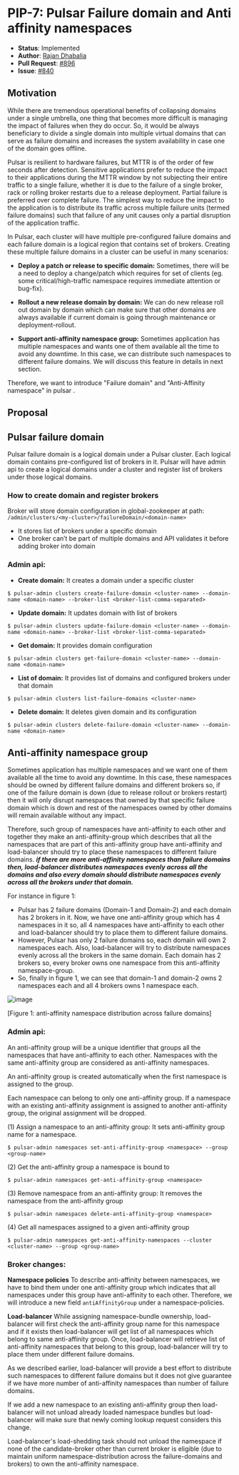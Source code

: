 # PIP-7: Pulsar Failure domain and Anti affinity namespaces

* **Status**: Implemented
 * **Author**: [Rajan Dhabalia](https://github.com/rdhabalia)
 * **Pull Request**: [#896](https://github.com/apache/incubator-pulsar/pull/896)
  * **Issue**: [#840](https://github.com/apache/incubator-pulsar/issues/840)

## Motivation

While there are tremendous operational benefits of collapsing domains under a single umbrella, one thing that becomes more difficult is managing the impact of failures when they do occur. So, it would be always beneficiary to divide a single domain into multiple virtual domains that can serve as failure domains and increases the system availability in case one of the domain goes offline.

Pulsar is resilient to hardware failures, but MTTR is of the order of few seconds  after detection. Sensitive applications prefer to reduce the impact to their applications during the MTTR window by not subjecting their entire traffic to a single failure, whether it is due to the failure of a single broker, rack or  rolling broker restarts due to a release deployment.  Partial failure is preferred over complete failure. The simplest way to  reduce the impact to the application is to distribute its traffic across multiple  failure units (termed failure domains) such that failure of  any unit causes only a partial disruption of the application traffic.

In Pulsar, each cluster will have multiple pre-configured failure domains and each failure domain is a logical region that contains set of brokers. Creating these multiple failure domains in a cluster can be useful in many scenarios:

- **Deploy a patch or release to specific domain:**
Sometimes, there will be a need to deploy a change/patch which requires for set of clients (eg. some critical/high-traffic namespace requires immediate attention or bug-fix).

- **Rollout a new release domain by domain:**
We can do new release roll out domain by domain which can make sure that other domains are always available if current domain is going through maintenance or deployment-rollout.

- **Support anti-affinity namespace group:**
Sometimes application has multiple namespaces and wants one of them available all the time to avoid any downtime. In this case, we can distribute such namespaces to different failure domains. We will discuss this feature in details in next section.

Therefore, we want to introduce "Failure domain" and "Anti-Affinity namespace" in pulsar .

## Proposal

## Pulsar failure domain

Pulsar failure domain is a logical domain under a Pulsar cluster. Each logical domain contains pre-configured list of brokers in it. Pulsar will have admin api to create a logical domains under a cluster and register list of brokers under those logical domains.

### How to create domain and register brokers
Broker will store domain configuration in global-zookeeper at path: `/admin/clusters/<my-cluster>/failureDomain/<domain-name>`
- It stores list of brokers under a specific domain
- One broker can’t be part of multiple domains and API validates it before adding broker into domain

### Admin api:
- **Create domain:**
It creates a domain under a specific cluster
```
$ pulsar-admin clusters create-failure-domain <cluster-name> --domain-name <domain-name> --broker-list <broker-list-comma-separated>
```
- **Update domain:** It updates domain with list of brokers
```
$ pulsar-admin clusters update-failure-domain <cluster-name> --domain-name <domain-name> --broker-list <broker-list-comma-separated>
```
- **Get domain:** It provides domain configuration
```
$ pulsar-admin clusters get-failure-domain <cluster-name> --domain-name <domain-name>
```
- **List of domain:** It provides list of domains and configured brokers under that domain
```
$ pulsar-admin clusters list-failure-domains <cluster-name>
```
- **Delete domain:** It deletes given domain and its configuration
```
$ pulsar-admin clusters delete-failure-domain <cluster-name> --domain-name <domain-name>
```

## Anti-affinity namespace group

Sometimes application has multiple namespaces and we want one of them available all the time to avoid any downtime. In this case, these namespaces should be owned by different failure domains and different brokers so, if one of the failure domain is down (due to release rollout or brokers restart) then it will only disrupt namespaces that owned by that specific failure domain which is down and rest of the namespaces owned by other domains will remain available without any impact.

Therefore, such group of namespaces have anti-affinity to each other and together they make an anti-affinity-group which describes that all the namespaces that are part of this anti-affinity group have anti-affinity and load-balancer should try to place these namespaces to different failure domains. _**if there are more anti-affinity namespaces than failure domains then, load-balancer distributes namespaces evenly across all the domains and also every domain should distribute namespaces evenly across all the brokers under that domain.**_

For instance in figure 1:
- Pulsar has 2 failure domains (Domain-1 and Domain-2) and each domain has 2 brokers in it. Now, we have one anti-affinity group which has 4 namespaces in it so, all 4 namespaces have anti-affinity to each other and load-balancer should try to place them to different failure domains.
- However, Pulsar has only 2 failure domains so, each domain will own 2 namespaces each. Also, load-balancer will try to distribute namespaces evenly across all the brokers in the same domain. Each domain has 2 brokers so, every broker owns one namespace from this anti-affinity namespace-group.
- So, finally in figure 1, we can see that domain-1 and domain-2 owns 2 namespaces each and all 4 brokers owns 1 namespace each.

![image](https://user-images.githubusercontent.com/2898254/31748935-8c62baba-b42b-11e7-856e-e315fbe2b340.png)

[Figure 1: anti-affinity namespace distribution across failure domains]

### Admin api:
An anti-affinity group will be a unique identifier that groups all the namespaces that have anti-affinity to each other. Namespaces with the same anti-affinity group are considered as anti-affinity namespaces.

An anti-affinity group is created automatically when the first namespace is assigned to the group.

Each namespace can belong to only one anti-affinity group. If a namespace with an existing anti-affinity assignment is  assigned to another anti-affinity group, the original assignment will be dropped.

(1) Assign a namespace to an  anti-affinity group:  It sets anti-affinity group name for a namespace.
```
$ pulsar-admin namespaces set-anti-affinity-group <namespace> --group <group-name>
```

(2) Get the anti-affinity group a namespace is bound to
```
$ pulsar-admin namespaces get-anti-affinity-group <namespace>
```

(3) Remove namespace from an anti-affinity group: It removes the namespace from the anti-affinity group
```
$ pulsar-admin namespaces delete-anti-affinity-group <namespace>
```

(4) Get all namespaces assigned to a given anti-affinity group
```
$ pulsar-admin namespaces get-anti-affinity-namespaces --cluster <cluster-name> --group <group-name>
```


### Broker changes:

**Namespace policies**
To describe anti-affinity between namespaces, we have to bind them under one anti-affinity group which indicates that all namespaces under this group have anti-affinity to each other. Therefore, we will introduce a new field `antiAffinityGroup` under a  namespace-policies.

**Load-balancer**
While assigning namespace-bundle ownership, load-balancer will first check the anti-affinity group name for this namespace and if it exists then load-balancer will get list of all namespaces which belong to same anti-affinity group. Once, load-balancer will retrieve list of anti-affinity namespaces that belong to this group, load-balancer will try to place them under different failure domains.

As we described earlier, load-balancer will provide a best effort to distribute such namespaces to different failure domains but it does not give guarantee if we have more number of anti-affinity namespaces than number of failure domains.

If we add a new namespace to an existing anti-affinity group then load-balancer will not unload already loaded namespace bundles but load-balancer will make sure that newly coming lookup request considers this change.

Load-balancer's load-shedding task should not unload the namespace if none of the candidate-broker other than current broker is eligible (due to maintain uniform namespace-distribution across the failure-domains and brokers) to own the anti-affinity namespace.
